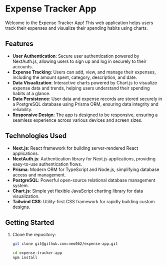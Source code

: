 # Expense Tracker App

Welcome to the Expense Tracker App! This web application helps users track their expenses and visualize their spending habits using charts.

## Features

- **User Authentication**: Secure user authentication powered by NextAuth.js, allowing users to sign up and log in securely to their accounts.
- **Expense Tracking**: Users can add, view, and manage their expenses, including the amount spent, category, description, and date.
- **Data Visualization**: Interactive charts powered by Chart.js to visualize expense data and trends, helping users understand their spending habits at a glance.
- **Data Persistence**: User data and expense records are stored securely in a PostgreSQL database using Prisma ORM, ensuring data integrity and reliability.
- **Responsive Design**: The app is designed to be responsive, ensuring a seamless experience across various devices and screen sizes.

## Technologies Used

- **Next.js**: React framework for building server-rendered React applications.
- **NextAuth.js**: Authentication library for Next.js applications, providing easy-to-use authentication flows.
- **Prisma**: Modern ORM for TypeScript and Node.js, simplifying database access and management.
- **PostgreSQL**: Powerful open-source relational database management system.
- **Chart.js**: Simple yet flexible JavaScript charting library for data visualization.
- **Tailwind CSS**: Utility-first CSS framework for rapidly building custom designs.

## Getting Started

1. Clone the repository:

   ```bash
   git clone git@github.com:neo062/expense-app.git

   cd expense-tracker-app
   npm install
